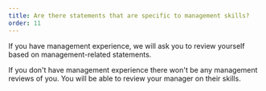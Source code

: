 ```yaml
---
title: Are there statements that are specific to management skills?
order: 11
---
```


If you have management experience, we will ask you to review yourself based on management-related statements.

If you don't have management experience there won't be any management reviews of you. You will be able to review your manager on their skills.
